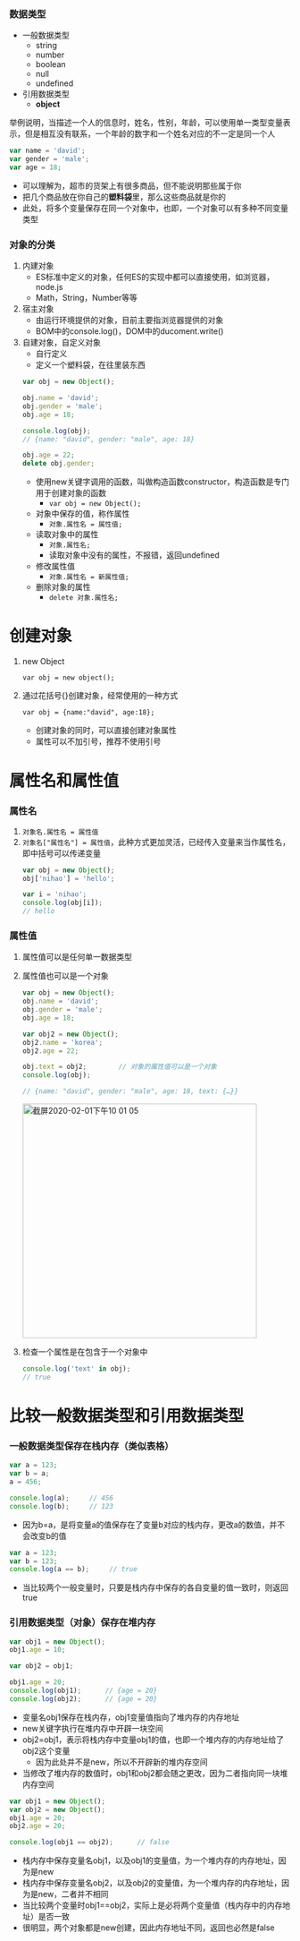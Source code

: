 ### 数据类型
- 一般数据类型
    - string
    - number
    - boolean
    - null
    - undefined
- 引用数据类型
    - **object**

举例说明，当描述一个人的信息时，姓名，性别，年龄，可以使用单一类型变量表示，但是相互没有联系，一个年龄的数字和一个姓名对应的不一定是同一个人
```javascript
var name = 'david';
var gender = 'male';
var age = 18;
```
- 可以理解为，超市的货架上有很多商品，但不能说明那些属于你
- 把几个商品放在你自己的**塑料袋**里，那么这些商品就是你的
- 此处，将多个变量保存在同一个对象中，也即，一个对象可以有多种不同变量类型

### 对象的分类
1. 内建对象
    - ES标准中定义的对象，任何ES的实现中都可以直接使用，如浏览器，node.js
    - Math，String，Number等等
2. 宿主对象
    - 由运行环境提供的对象，目前主要指浏览器提供的对象
    - BOM中的console.log()，DOM中的ducoment.write()
3. 自建对象，自定义对象
    - 自行定义
    - 定义一个塑料袋，在往里装东西
    ```javascript
    var obj = new Object();

    obj.name = 'david';
    obj.gender = 'male';
    obj.age = 18;

    console.log(obj);
    // {name: "david", gender: "male", age: 18}

    obj.age = 22;
    delete obj.gender;
    ```
    - 使用new关键字调用的函数，叫做构造函数constructor，构造函数是专门用于创建对象的函数
        - `var obj = new Object();`
    - 对象中保存的值，称作属性
        - `对象.属性名 = 属性值;`
    - 读取对象中的属性
        - `对象.属性名;`
        - 读取对象中没有的属性，不报错，返回undefined
    - 修改属性值
        - `对象.属性名 = 新属性值;`
    - 删除对象的属性
        - `delete 对象.属性名;`

# 创建对象

1. new Object
    ```
    var obj = new object();
    ```
2. 通过花括号{}创建对象，经常使用的一种方式
    ```
    var obj = {name:"david", age:18};
    ```
    - 创建对象的同时，可以直接创建对象属性
    - 属性可以不加引号，推荐不使用引号
    


# 属性名和属性值
### 属性名
1. `对象名.属性名 = 属性值`
2. `对象名["属性名"] = 属性值`，此种方式更加灵活，已经传入变量来当作属性名，即中括号可以传递变量
    ```javascript
    var obj = new Object();
    obj['nihao'] = 'hello';

    var i = 'nihao';
    console.log(obj[i]);   
    // hello
    ```
### 属性值
1. 属性值可以是任何单一数据类型
2. 属性值也可以是一个对象
    ```javascript
    var obj = new Object();
    obj.name = 'david';
    obj.gender = 'male';
    obj.age = 18;

    var obj2 = new Object();
    obj2.name = 'korea';
    obj2.age = 22;

    obj.text = obj2;        // 对象的属性值可以是一个对象
    console.log(obj);
    
    // {name: "david", gender: "male", age: 18, text: {…}}
    ```
    <img width="419" alt="截屏2020-02-01下午10 01 05" src="https://user-images.githubusercontent.com/26485327/73593353-5a178080-453e-11ea-9586-067e3a8301a6.png">

3. 检查一个属性是在包含于一个对象中
    ```javascript
    console.log('text' in obj);
    // true
    ```

# 比较一般数据类型和引用数据类型

### 一般数据类型保存在栈内存（类似表格）
```javascript
var a = 123;
var b = a;
a = 456;

console.log(a);     // 456
console.log(b);     // 123
```
- 因为b=a，是将变量a的值保存在了变量b对应的栈内存，更改a的数值，并不会改变b的值

```javascript
var a = 123;
var b = 123;
console.log(a == b);     // true
```
- 当比较两个一般变量时，只要是栈内存中保存的各自变量的值一致时，则返回true

### 引用数据类型（对象）保存在堆内存
```javascript
var obj1 = new Object();
obj1.age = 10;

var obj2 = obj1;

obj1.age = 20;
console.log(obj1);      // {age = 20}
console.log(obj2);      // {age = 20}
```
- 变量名obj1保存在栈内存，obj1变量值指向了堆内存的内存地址
- new关键字执行在堆内存中开辟一块空间
- obj2=obj1，表示将栈内存中变量obj1的值，也即一个堆内存的内存地址给了obj2这个变量
    - 因为此处并不是new，所以不开辟新的堆内存空间
- 当修改了堆内存的数值时，obj1和obj2都会随之更改，因为二者指向同一块堆内存空间
    
    
```javascript
var obj1 = new Object();
var obj2 = new Object();
obj1.age = 20;
obj2.age = 20;

console.log(obj1 == obj2);      // false
```
- 栈内存中保存变量名obj1，以及obj1的变量值，为一个堆内存的内存地址，因为是new
- 栈内存中保存变量名obj2，以及obj2的变量值，为一个堆内存的内存地址，因为是new，二者并不相同
- 当比较两个变量时obj1==obj2，实际上是必将两个变量值（栈内存中的内存地址）是否一致
- 很明显，两个对象都是new创建，因此内存地址不同，返回也必然是false




